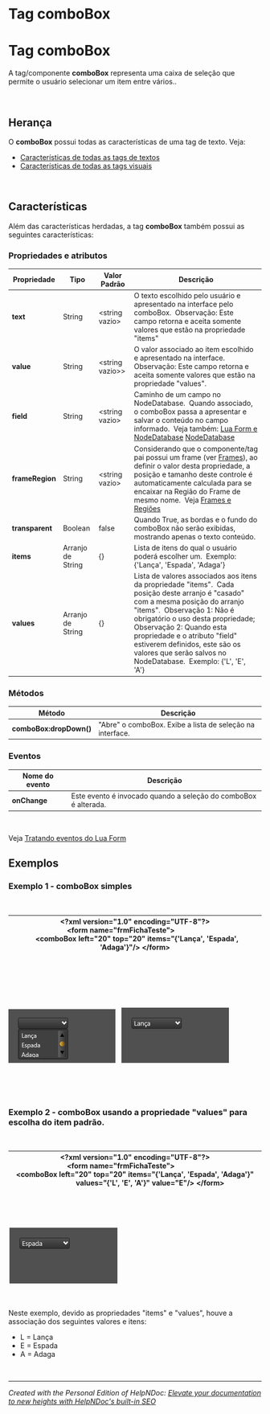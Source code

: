 # Tag comboBox

# Tag comboBox

A tag/componente **comboBox** representa uma caixa de seleção que permite o usuário selecionar um item entre vários..

&nbsp;

## Herança

O **comboBox** possui todas as características de uma tag de texto. Veja:

* [Características de todas as tags de textos](<Caracteristicasdetodasastagsdete.md>)
* [Características de todas as tags visuais](<Caracteristicasdetodasastagsvisu.md>)

&nbsp;

## Características

Além das características herdadas, a tag **comboBox** também possui as seguintes características:

### Propriedades e atributos

| **Propriedade** | Tipo | Valor Padrão | Descrição |
| --- | --- | --- | --- |
| **text** | String | \<string vazio\> | O texto escolhido pelo usuário e apresentado na interface pelo comboBox.&nbsp; Observação: Este campo retorna e aceita somente valores que estão na propriedade "items"&nbsp; |
| **value** | String | \<string vazio\>\> | O valor associado ao item escolhido e apresentado na interface.&nbsp; Observação: Este campo retorna e aceita somente valores que estão na propriedade "values".&nbsp; |
| **field** | String | \<string vazio\> | Caminho de um campo no NodeDatabase.&nbsp; Quando associado, o comboBox passa a apresentar e salvar o conteúdo no campo informado.&nbsp; Veja também: [Lua Form e NodeDatabase](<LuaFormeNodeDatabase.md>) [NodeDatabase](<NodeDatabase.md>)&nbsp; |
| **frameRegion** | String | \<string vazio\> | Considerando que o componente/tag pai possui um frame (ver [Frames](<Frames.md>)), ao definir o valor desta propriedade, a posição e tamanho deste controle é automaticamente calculada para se encaixar na Região do Frame de mesmo nome.&nbsp; Veja [Frames e Regiões](<FrameseRegioes.md>)&nbsp; |
| **transparent** | Boolean | false | Quando True, as bordas e o fundo do comboBox não serão exibidas, mostrando apenas o texto conteúdo.&nbsp; |
| **items** | Arranjo de String | {} | Lista de itens do qual o usuário poderá escolher um.&nbsp; Exemplo: {'Lança', 'Espada', 'Adaga'}&nbsp; |
| **values** | Arranjo de String | {} | Lista de valores associados aos itens da propriedade "items".&nbsp; Cada posição deste arranjo é "casado" com a mesma posição do arranjo "items".&nbsp; Observação 1: Não é obrigatório o uso desta propriedade;&nbsp; Observação 2: Quando esta propriedade e o atributo "field" estiverem definidos, este são os valores que serão salvos no NodeDatabase.&nbsp; Exemplo: {'L', 'E', 'A'}&nbsp; |


### Métodos

| **Método** | Descrição |
| --- | --- |
| **comboBox:dropDown()** | "Abre" o comboBox. Exibe a lista de seleção na interface.&nbsp; |


### Eventos

| **Nome do evento** | Descrição |
| --- | --- |
| **onChange** | Este evento é invocado quando a seleção do comboBox é alterada.&nbsp; |


&nbsp;

Veja [Tratando eventos do Lua Form](<TratandoeventosdoLuaForm.md>)

## Exemplos

### Exemplo 1 - comboBox simples

&nbsp;

| **\<?xml** version="1.0" encoding="UTF-8"**?\>** **\<form** name="frmFichaTeste"**\>**                  **\<comboBox** left="20" top="20" items="{'Lança', 'Espada', 'Adaga'}"**/\>** **\</form\>** |
| --- |


&nbsp;

&nbsp;

&nbsp;

![Image](<lib/NewItem78.png>) &nbsp; ![Image](<lib/NewItem79.png>)

&nbsp;

&nbsp;

### Exemplo 2 - comboBox usando a propriedade "values" para escolha do item padrão.

&nbsp;

| **\<?xml** version="1.0" encoding="UTF-8"**?\>** **\<form** name="frmFichaTeste"**\>**                  **\<comboBox** left="20" top="20" items="{'Lança', 'Espada', 'Adaga'}"                   values="{'L', 'E', 'A'}" value="E"**/\>** **\</form\>** |
| --- |


&nbsp;

&nbsp;

![Image](<lib/NewItem80.png>)

&nbsp;

Neste exemplo, devido as propriedades "items" e "values", houve a associação dos seguintes valores e itens:

* L = Lança
* E = Espada
* A = Adaga

&nbsp;


***
_Created with the Personal Edition of HelpNDoc: [Elevate your documentation to new heights with HelpNDoc's built-in SEO](<https://www.helpndoc.com/feature-tour/produce-html-websites/>)_
